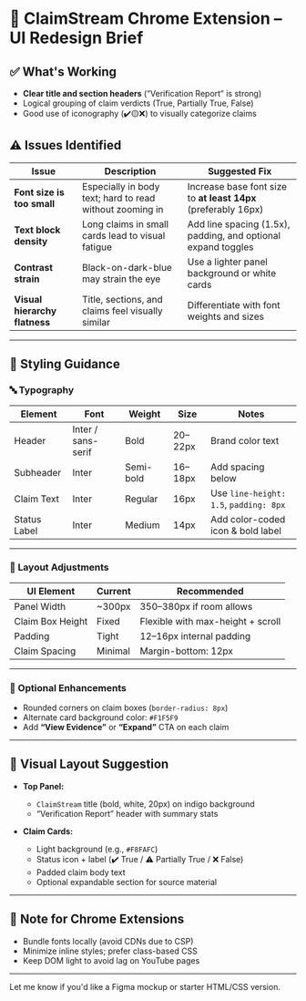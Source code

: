 

# 🧪 ClaimStream Chrome Extension – UI Redesign Brief

## ✅ What's Working
- **Clear title and section headers** (“Verification Report” is strong)
- Logical grouping of claim verdicts (True, Partially True, False)
- Good use of iconography (✔️🟡❌) to visually categorize claims

## ⚠️ Issues Identified
| Issue | Description | Suggested Fix |
|-------|-------------|----------------|
| **Font size is too small** | Especially in body text; hard to read without zooming in | Increase base font size to **at least 14px** (preferably 16px) |
| **Text block density** | Long claims in small cards lead to visual fatigue | Add line spacing (1.5x), padding, and optional expand toggles |
| **Contrast strain** | Black-on-dark-blue may strain the eye | Use a lighter panel background or white cards |
| **Visual hierarchy flatness** | Title, sections, and claims feel visually similar | Differentiate with font weights and sizes |

---

## 🎨 Styling Guidance

### 🔤 Typography

| Element          | Font             | Weight      | Size      | Notes |
|------------------|------------------|-------------|-----------|-------|
| Header           | Inter / sans-serif | Bold        | 20–22px   | Brand color text |
| Subheader        | Inter              | Semi-bold   | 16–18px   | Add spacing below |
| Claim Text       | Inter              | Regular     | 16px      | Use `line-height: 1.5`, `padding: 8px` |
| Status Label     | Inter              | Medium      | 14px      | Add color-coded icon & bold label |

---

### 📐 Layout Adjustments

| UI Element           | Current       | Recommended         |
|----------------------|---------------|----------------------|
| Panel Width          | ~300px        | 350–380px if room allows |
| Claim Box Height     | Fixed         | Flexible with max-height + scroll |
| Padding              | Tight         | 12–16px internal padding |
| Claim Spacing        | Minimal       | Margin-bottom: 12px |

---

### 🧩 Optional Enhancements
- Rounded corners on claim boxes (`border-radius: 8px`)
- Alternate card background color: `#F1F5F9`
- Add **“View Evidence”** or **“Expand”** CTA on each claim

---

## 📸 Visual Layout Suggestion

- **Top Panel:**
  - `ClaimStream` title (bold, white, 20px) on indigo background
  - “Verification Report” header with summary stats

- **Claim Cards:**
  - Light background (e.g., `#F8FAFC`)
  - Status icon + label (✔️ True / ⚠️ Partially True / ❌ False)
  - Padded claim body text
  - Optional expandable section for source material

---

## 📁 Note for Chrome Extensions
- Bundle fonts locally (avoid CDNs due to CSP)
- Minimize inline styles; prefer class-based CSS
- Keep DOM light to avoid lag on YouTube pages

---

Let me know if you'd like a Figma mockup or starter HTML/CSS version.
